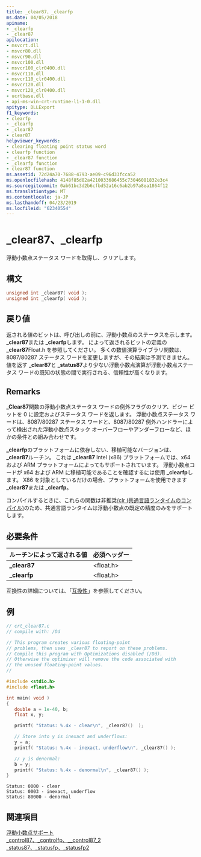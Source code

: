 ```yaml
---
title: _clear87、_clearfp
ms.date: 04/05/2018
apiname:
- _clearfp
- _clear87
apilocation:
- msvcrt.dll
- msvcr80.dll
- msvcr90.dll
- msvcr100.dll
- msvcr100_clr0400.dll
- msvcr110.dll
- msvcr110_clr0400.dll
- msvcr120.dll
- msvcr120_clr0400.dll
- ucrtbase.dll
- api-ms-win-crt-runtime-l1-1-0.dll
apitype: DLLExport
f1_keywords:
- clearfp
- _clearfp
- _clear87
- clear87
helpviewer_keywords:
- clearing floating point status word
- clearfp function
- _clear87 function
- _clearfp function
- clear87 function
ms.assetid: 72d24a70-7688-4793-ae09-c96d33fcca52
ms.openlocfilehash: 4148f85d82a4210033686455c73046081832e3c4
ms.sourcegitcommit: 0ab61bc3d2b6cfbd52a16c6ab2b97a8ea1864f12
ms.translationtype: MT
ms.contentlocale: ja-JP
ms.lasthandoff: 04/23/2019
ms.locfileid: "62340554"
---
```

# <a name="clear87-clearfp"></a>_clear87、_clearfp

浮動小数点ステータス ワードを取得し、クリアします。

## <a name="syntax"></a>構文

```C
unsigned int _clear87( void );
unsigned int _clearfp( void );
```

## <a name="return-value"></a>戻り値

返される値のビットは、呼び出しの前に、浮動小数点のステータスを示します。 **_clear87**または **_clearfp**します。 によって返されるビットの定義の **_clear87**Float.h を参照してください。 多くの数値演算ライブラリ関数は、8087/80287 ステータス ワードを変更しますが、その結果は予測できません。 値を返す **_clear87**と **_status87**より少ない浮動小数点演算が浮動小数点ステータス ワードの既知の状態の間で実行される、信頼性が高くなります。

## <a name="remarks"></a>Remarks

**_Clear87**関数の浮動小数点ステータス ワードの例外フラグのクリア、ビジー ビットを 0 に設定およびステータス ワードを返します。 浮動小数点ステータス ワードは、8087/80287 ステータス ワードと、8087/80287 例外ハンドラーによって検出された浮動小数点スタック オーバーフローやアンダーフローなど、ほかの条件との組み合わせです。

**_clearfp**のプラットフォームに依存しない、移植可能なバージョンは、 **_clear87**ルーチン。 これは **_clear87** Intel (x86) プラットフォームでは、x64 および ARM プラットフォームによってもサポートされています。 浮動小数点コードが x64 および ARM に移植可能であることを確認するには使用 **_clearfp**します。 X86 を対象としているだけの場合、プラットフォームを使用できます **_clear87**または **_clearfp**。

コンパイルするときに、これらの関数は非推奨[/clr (共通言語ランタイムのコンパイル)](../../build/reference/clr-common-language-runtime-compilation.md)のため、共通言語ランタイムは浮動小数点の既定の精度のみをサポートします。

## <a name="requirements"></a>必要条件

|ルーチンによって返される値|必須ヘッダー|
|-------------|---------------------|
|**_clear87**|\<float.h>|
|**_clearfp**|\<float.h>|

互換性の詳細については、「[互換性](../../c-runtime-library/compatibility.md)」を参照してください。

## <a name="example"></a>例

```C
// crt_clear87.c
// compile with: /Od

// This program creates various floating-point
// problems, then uses _clear87 to report on these problems.
// Compile this program with Optimizations disabled (/Od).
// Otherwise the optimizer will remove the code associated with
// the unused floating-point values.
//

#include <stdio.h>
#include <float.h>

int main( void )
{
   double a = 1e-40, b;
   float x, y;

   printf( "Status: %.4x - clear\n", _clear87()  );

   // Store into y is inexact and underflows:
   y = a;
   printf( "Status: %.4x - inexact, underflow\n", _clear87() );

   // y is denormal:
   b = y;
   printf( "Status: %.4x - denormal\n", _clear87() );
}
```

```Output
Status: 0000 - clear
Status: 0003 - inexact, underflow
Status: 80000 - denormal
```

## <a name="see-also"></a>関連項目

[浮動小数点サポート](../../c-runtime-library/floating-point-support.md)<br/>
[_control87、_controlfp、\__control87_2](control87-controlfp-control87-2.md)<br/>
[_status87、_statusfp、_statusfp2](status87-statusfp-statusfp2.md)<br/>
